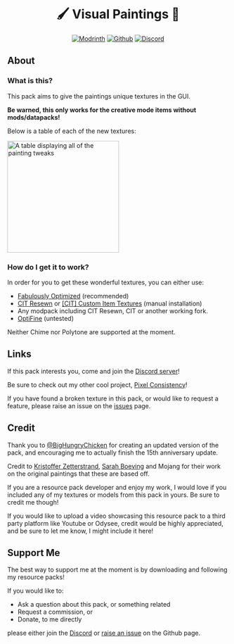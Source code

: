<center>
  <h1>🖌️ Visual Paintings 🎨</h1>
  <a href="https://modrinth.com/resourcepack/visual-paintings" target="_blank"><img src="https://github.com/Thanos1716/pixel-consistency/wiki/images/modrinth_vector.svg" alt="Modrinth"></a>
  <a href="https://github.com/Thanos1716/visual-paintings" target="_blank"><img src="https://github.com/Thanos1716/pixel-consistency/wiki/images/github_vector.svg" alt="Github"></a>
  <a href="https://discord.gg/x8n6RmP78V" target="_blank"><img src="https://github.com/Thanos1716/pixel-consistency/wiki/images/discord-singular_vector.svg" alt="Discord"></a>
</center>

## About

### What is this?

This pack aims to give the paintings unique textures in the GUI.

<strong>Be warned, this only works for the creative mode items without mods/datapacks!</strong>

Below is a table of each of the new textures:

<picture>
  <source media="(min-width:1172px)" width="762px" srcset="https://cdn.modrinth.com/data/1idgZN2z/images/27f65f0ba5ef4857c0c91bbbe610b2fc454d01a2.png">
  <source media="(min-width:606px)" width="508px" srcset="https://cdn.modrinth.com/data/1idgZN2z/images/e3c914f95596d1d9dd7ad4ae485b92064f31980f.png">
  <img src="https://cdn.modrinth.com/data/1idgZN2z/images/547d7245cfb6867401c50aec827785e3f681ff3b.png" alt="A table displaying all of the painting tweaks" style="width:254px;">
</picture>

### How do I get it to work?

In order for you to get these wonderful textures, you can either use:

- [Fabulously Optimized](https://download.fo) (recommended)
- [CIT Resewn](https://modrinth.com/mod/cit-resewn) or [[CIT] Custom Item Textures](https://modrinth.com/mod/cit) (manual installation)
- Any modpack including CIT Resewn, CIT or another working fork.
- [OptiFine](https://optifine.net/downloads) (untested)

Neither Chime nor Polytone are supported at the moment.

## Links

If this pack interests you, come and join the [Discord server](https://discord.gg/x8n6RmP78V)!

Be sure to check out my other cool project, [Pixel Consistency](https://modrinth.com/resourcepack/pixel-consistency)!

If you have found a broken texture in this pack, or would like to request a feature, please raise an issue on the [issues](https://github.com/Thanos1716/visual-paintings/issues) page.

## Credit

Thank you to [@BigHungryChicken](https://modrinth.com/user/BigHungryChicken) for creating an updated version of the pack, and encouraging me to actually finish the 15th anniversary update.

Credit to [Kristoffer Zetterstrand](https://zetterstrand.com/), [Sarah Boeving](https://sarahboeving.squarespace.com/) and Mojang for their work on the original paintings that these are based off.

If you are a resource pack developer and enjoy my work, I would love if you included any of my textures or models from this pack in yours. Be sure to credit me though!

If you would like to upload a video showcasing this resource pack to a third party platform like Youtube or Odysee, credit would be highly appreciated, and be sure to let me know, I might include it here!

## Support Me

The best way to support me at the moment is by downloading and following my resource packs!

If you would like to:

 - Ask a question about this pack, or something related
 - Request a commission, or
 - Donate, to me directly

please either join the [Discord](https://discord.gg/x8n6RmP78V) or [raise an issue](https://github.com/Thanos1716/visual-paintings/issues) on the Github page.
